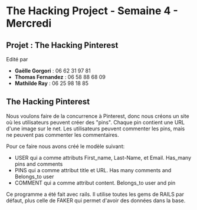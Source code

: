 <h1>The Hacking Project - Semaine 4 - Mercredi</h1>

<h2>Projet : The Hacking Pinterest</h2>

<p>Edité par 
	<ul>
		<li><strong>Gaëlle Gorgori</strong> : 06 62 31 97 81</li>
		<li><strong>Thomas Fernandez</strong> : 06 58 88 68 09</li>
		<li><strong>Mathilde Ray</strong> : 06 25 98 18 85</li>
		</ul></p>
		
<h2> The Hacking Pinterest</h2>
<p>Nous voulons faire de la concurrence à Pinterest, donc nous créons un site où les utilisateurs peuvent créer des "pins". Chaque pin contient une URL d'une image sur le net. Les utilisateurs peuvent commenter les pins, mais ne peuvent pas commenter les commentaires.</p>
<p> Pour ce faire nous avons créé le modèle suivant: 
	<ul>
		<li> USER qui a comme attributs First_name, Last-Name, et Email. Has_many pins and comments </li>
		<li> PINS qui a comme attribut title et URL. Has many comments and Belongs_to user</li>
		<li> COMMENT qui a comme attribut content. Belongs_to user and pin </li>
		</ul></p>

Ce programme a été fait avec rails.
Il utilise toutes les gems de RAILS par défaut, plus celle de FAKER qui permet d'avoir des données dans la base.

